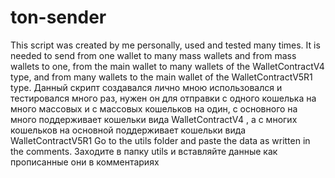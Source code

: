 # ton-sender
This script was created by me personally, used and tested many times. It is needed to send from one wallet to many mass wallets and from mass wallets to one, from the main wallet to many wallets of the WalletContractV4 type, and from many wallets to the main wallet of the WalletContractV5R1 type.
Данный скрипт создавался лично мною использовался и тестировался много раз, нужен он для отправки с одного кошелька на много массовых и с массовых кошельков на один, с основного на много поддерживает кошельки вида WalletContractV4 , а с многих кошельков на основной поддерживает кошельки вида WalletContractV5R1
Go to the utils folder and paste the data as written in the comments. 
Заходите в папку utils и вставляйте данные как прописанные они в комментариях 
